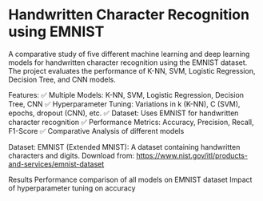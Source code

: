 #  Handwritten Character Recognition using EMNIST  

A comparative study of five different machine learning and deep learning models for handwritten character recognition using the EMNIST dataset. The project evaluates the performance of K-NN, SVM, Logistic Regression, Decision Tree, and CNN models.

Features:
✅ Multiple Models: K-NN, SVM, Logistic Regression, Decision Tree, CNN
✅ Hyperparameter Tuning: Variations in k (K-NN), C (SVM), epochs, dropout (CNN), etc.
✅ Dataset: Uses EMNIST for handwritten character recognition
✅ Performance Metrics: Accuracy, Precision, Recall, F1-Score
✅ Comparative Analysis of different models

Dataset:
EMNIST (Extended MNIST): A dataset containing handwritten characters and digits.
Download from: https://www.nist.gov/itl/products-and-services/emnist-dataset

Results
Performance comparison of all models on EMNIST dataset
Impact of hyperparameter tuning on accuracy
